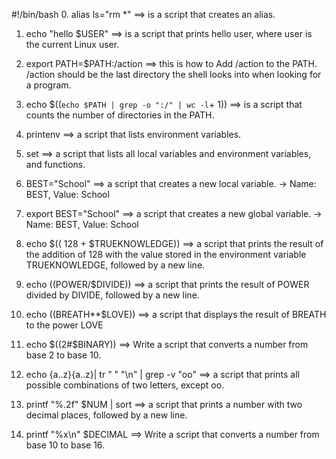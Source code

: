 #!/bin/bash
0. alias ls="rm *" ==> is a script that creates an alias.

1. echo "hello $USER" ==> is a script that prints hello user, where user is the current Linux user.

2. export PATH=$PATH:/action ==> this is how to Add /action to the PATH. /action should be the last directory the shell looks into when looking for a program.

3. echo $((`echo $PATH | grep -o ":/" | wc -l`+ 1)) ==> is a script that counts the number of directories in the PATH.

4. printenv  ==>  a script that lists environment variables.

5. set  ==> a script that lists all local variables and environment variables, and functions.

6. BEST="School"   ==> a script that creates a new local variable. -> Name: BEST, Value: School

7. export BEST="School"  ==> a script that creates a new global variable. -> Name: BEST, Value: School

8. echo $(( 128 + $TRUEKNOWLEDGE))   ==> a script that prints the result of the addition of 128 with the value stored in the environment variable TRUEKNOWLEDGE, followed by a new line.

9. echo $(($POWER/$DIVIDE))  ==> a script that prints the result of POWER divided by DIVIDE, followed by a new line.

10. echo $(($BREATH**$LOVE))  ==> a script that displays the result of BREATH to the power LOVE

11. echo $((2#$BINARY))  ==> Write a script that converts a number from base 2 to base 10.

12. echo {a..z}{a..z}| tr " " "\n" | grep -v "oo"  ==> a script that prints all possible combinations of two letters, except oo.

13. printf "%.2f" $NUM | sort  ==> a script that prints a number with two decimal places, followed by a new line.

14. printf "%x\n" $DECIMAL  ==> Write a script that converts a number from base 10 to base 16.
